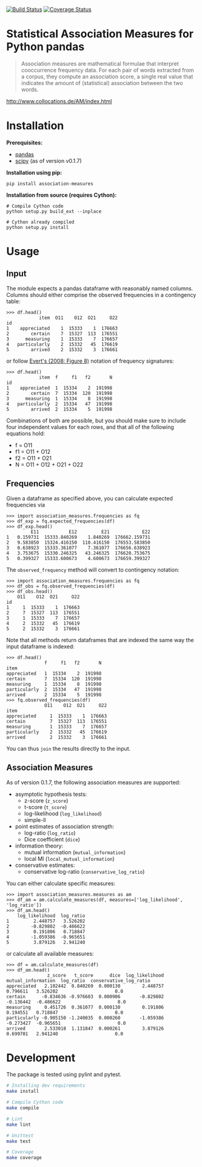 [![Build Status](https://github.com/fau-klue/pandas-association-measures/actions/workflows/python-build.yml/badge.svg)](https://github.com/fau-klue/pandas-association-measures/actions/workflows/python-build.yml)
[![Coverage Status](https://coveralls.io/repos/github/fau-klue/pandas-association-measures/badge.svg?branch=master)](https://coveralls.io/github/fau-klue/pandas-association-measures?branch=master)

# Statistical Association Measures for Python pandas

> Association measures are mathematical formulae that interpret cooccurrence frequency data. For each pair of words extracted from a corpus, they compute an association score, a single real value that indicates the amount of (statistical) association between the two words.

http://www.collocations.de/AM/index.html

# Installation

**Prerequisites:**
- [pandas](https://pandas.pydata.org/)
- [scipy](https://scipy.org/) (as of version v0.1.7)

**Installation using pip:**

    pip install association-measures

**Installation from source (requires Cython):**

    # Compile Cython code 
    python setup.py build_ext --inplace

    # Cython already compiled
    python setup.py install

# Usage

## Input
The module expects a pandas dataframe with reasonably named columns. Columns should either comprise the observed frequencies in a contingency table:

```python3
>>> df.head()
            item  O11    O12  O21     O22
id
1    appreciated    1  15333    1  176663
2        certain    7  15327  113  176551
3      measuring    1  15333    7  176657
4   particularly    2  15332   45  176619
5        arrived    2  15332    3  176661
```

or follow [Evert's (2008: Figure 8)](https://www.stefan-evert.de/PUB/Evert2007HSK_extended_manuscript.pdf) notation of frequency signatures:

```python3
>>> df.head()
            item  f     f1   f2       N
id
1    appreciated  1  15334    2  191998
2        certain  7  15334  120  191998
3      measuring  1  15334    8  191998
4   particularly  2  15334   47  191998
5        arrived  2  15334    5  191998
```

Combinations of both are possible, but you should make sure to include four independent values for each rows, and that all of the following equations hold:

- f = O11
- f1 = O11 + O12
- f2 = O11 + O21
- N = O11 + O12 + O21 + O22

## Frequencies
Given a dataframe as specified above, you can calculate expected frequencies via

```python3
>>> import association_measures.frequencies as fq
>>> df_exp = fq.expected_frequencies(df)
>>> df_exp.head()
         E11           E12         E21            E22
1   0.159731  15333.840269    1.840269  176662.159731
2   9.583850  15324.416150  110.416150  176553.583850
3   0.638923  15333.361077    7.361077  176656.638923
4   3.753675  15330.246325   43.246325  176620.753675
5   0.399327  15333.600673    4.600673  176659.399327
```

The `observed_frequency` method will convert to contingency notation:

```python3
>>> import association_measures.frequencies as fq
>>> df_obs = fq.observed_frequencies(df)
>>> df_obs.head()
    O11    O12  O21     O22
id
1     1  15333    1  176663
2     7  15327  113  176551
3     1  15333    7  176657
4     2  15332   45  176619
5     2  15332    3  176661
```

Note that all methods return dataframes that are indexed the same way the input dataframe is indexed:

```python3
>>> df.head()
              f     f1   f2       N
item
appreciated   1  15334    2  191998
certain       7  15334  120  191998
measuring     1  15334    8  191998
particularly  2  15334   47  191998
arrived       2  15334    5  191998
>>> fq.observed_frequencies(df)
              O11    O12  O21     O22
item
appreciated     1  15333    1  176663
certain         7  15327  113  176551
measuring       1  15333    7  176657
particularly    2  15332   45  176619
arrived         2  15332    3  176661
```

You can thus `join` the results directly to the input.


## Association Measures

As of version 0.1.7, the following association measures are supported:

- asymptotic hypothesis tests:
  - z-score (`z_score`)
  - t-score (`t_score`)
  - log-likelihood (`log_likelihood`)
  - simple-ll
- point estimates of association strength:
  - log-ratio (`log_ratio`)
  - Dice coefficient (`dice`)
- information theory:
  - mutual information (`mutual_information`)
  - local MI (`local_mutual_information`)
- conservative estimates:
  - conservative log-ratio (`conservative_log_ratio`)

You can either calculate specific measures:

```python3
>>> import association_measures.measures as am
>>> df_am = am.calculate_measures(df, measures=['log_likelihood', 'log_ratio'])
>>> df_am.head()
    log_likelihood  log_ratio
1         2.448757   3.526202
2        -0.829802  -0.486622
3         0.191806   0.718847
4        -1.059386  -0.965651
5         3.879126   2.941240
```

or calculate all available measures:

```python3
>>> df = am.calculate_measures(df)
>>> df_am.head()
               z_score   t_score      dice  log_likelihood  mutual_information  log_ratio  conservative_log_ratio
appreciated   2.102442  0.840269  0.000130        2.448757            0.796611   3.526202                     0.0
certain      -0.834636 -0.976603  0.000906       -0.829802           -0.136442  -0.486622                     0.0
measuring     0.451726  0.361077  0.000130        0.191806            0.194551   0.718847                     0.0
particularly -0.905150 -1.240035  0.000260       -1.059386           -0.273427  -0.965651                     0.0
arrived       2.533018  1.131847  0.000261        3.879126            0.699701   2.941240                     0.0
```

# Development

The package is tested using pylint and pytest.

```bash
# Installing dev requirements
make install

# Compile Cython code
make compile

# Lint
make lint

# Unittest
make test

# Coverage
make coverage
```
